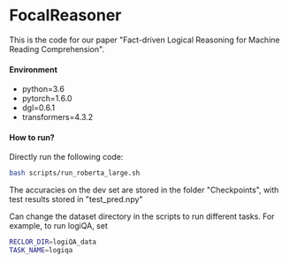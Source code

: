 # FocalReasoner

This is the code for our paper "Fact-driven Logical Reasoning for Machine Reading Comprehension".

#### Environment

- python=3.6
- pytorch=1.6.0
- dgl=0.6.1
- transformers=4.3.2



#### How to run?

Directly run the following code:

```bash
bash scripts/run_roberta_large.sh
```

The accuracies on the dev set are stored in the folder "Checkpoints", with test results stored in "test_pred.npy"



Can change the dataset directory in the scripts to run different tasks. For example, to run logiQA, set 

```BASH
RECLOR_DIR=logiQA_data
TASK_NAME=logiqa
```


